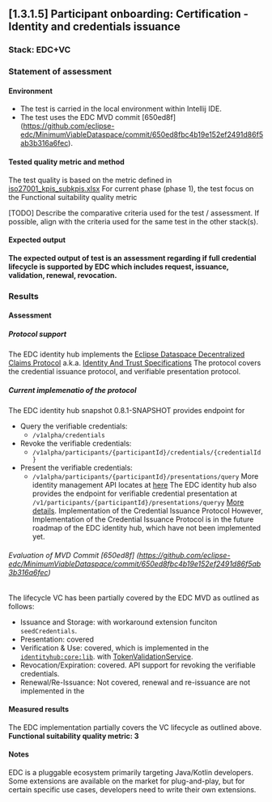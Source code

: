 ## [1.3.1.5] Participant onboarding: Certification - Identity and credentials issuance
### Stack: EDC+VC

### Statement of assessment
#### Environment
- The test is carried in the local environment within Intellij IDE.
- The test uses the EDC MVD commit [650ed8f] (https://github.com/eclipse-edc/MinimumViableDataspace/commit/650ed8fbc4b19e152ef2491d86f5ab3b316a6fec).
#### Tested quality metric and method
The test quality is based on the metric defined in [iso27001_kpis_subkpis.xlsx](../../../../../design_decisions/background_info/iso27001_kpis_subkpis.xlsx)
For current phase (phase 1), the test focus on the Functional suitability quality metric

[TODO] Describe the comparative criteria used for the test / assessment. If possible, align with the criteria used for the same test in the other stack(s).

#### Expected output
**The expected output of test is an assessment regarding if full credential lifecycle is supported by EDC which includes request, issuance, validation, renewal, revocation.**

### Results
#### Assessment
##### Protocol support
The EDC identity hub implements the [Eclipse Dataspace Decentralized Claims Protocol](https://projects.eclipse.org/projects/technology.dataspace-dcp/governance) a.k.a. [Identity And Trust Specifications](https://github.com/eclipse-tractusx/identity-trust)
The protocol covers the credential issuance protocol, and verifiable presentation protocol. 

##### Current implemenatio of the protocol
The EDC identity hub snapshot 0.8.1-SNAPSHOT provides endpoint for
- Query the verifiable credentials: 
  - `/v1alpha/credentials`
- Revoke the verifiable credentials:
  - `/v1alpha/participants/{participantId}/credentials/{credentialId}`
- Present the verifiable credentials:
  - `/v1alpha/participants/{participantId}/presentations/query`
More identity management API locates at [here](https://github.com/eclipse-edc/IdentityHub/blob/gh-pages/openapi/identity-api/0.8.1-SNAPSHOT/identity-api.yaml)
The EDC identity hub also provides the endpoint for verifiable credential presentation at `/v1/participants/{participantId}/presentations/queryy` [More details](https://github.com/eclipse-edc/IdentityHub/blob/gh-pages/openapi/ih-resolution-api/0.8.1-SNAPSHOT/ih-resolution-api.yaml). Implementation of the Credential Issuance Protocol
However, Implementation of the Credential Issuance Protocol is in the future roadmap of the EDC identity hub, which have not been implemented yet.

###### Evaluation of MVD Commit [650ed8f] (https://github.com/eclipse-edc/MinimumViableDataspace/commit/650ed8fbc4b19e152ef2491d86f5ab3b316a6fec)
The lifecycle VC has been partially covered by the EDC MVD as outlined as follows:
- Issuance and Storage: with workaround extension funciton `seedCredentials`.
- Presentation: covered
- Verification & Use: covered, which is implemented in the [`identityhub:core:lib`](https://github.com/eclipse-edc/IdentityHub/blob/main/docs/developer/architecture/identity-trust-protocol/identity-hub-modules.md#authpermission-modules-corelib). with [TokenValidationService](https://github.com/eclipse-edc/Connector/blob/980f10f2ad21368a2dc07cf3654e640aa01e3216/docs/developer/decision-records/2023-12-19-token-handling-refactor/README.md#tokenvalidationservice).
- Revocation/Expiration: covered. API support for revoking the verifiable credentials.    
- Renewal/Re-Issuance: Not covered, renewal and re-issuance are not implemented in the 

#### Measured results
The EDC implementation partially covers the VC lifecycle as outlined above.
**Functional suitability quality metric: 3**

#### Notes
EDC is a pluggable ecosystem primarily targeting Java/Kotlin developers. Some extensions are available on the market for plug-and-play, but for certain specific use cases, developers need to write their own extensions.
